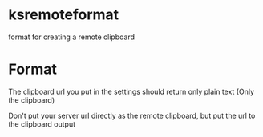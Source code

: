 # ksremoteformat
format for creating a remote clipboard

# Format
The clipboard url you put in the settings should return only plain text (Only the clipboard)

Don't put your server url directly as the remote clipboard, but put the url to the clipboard output
